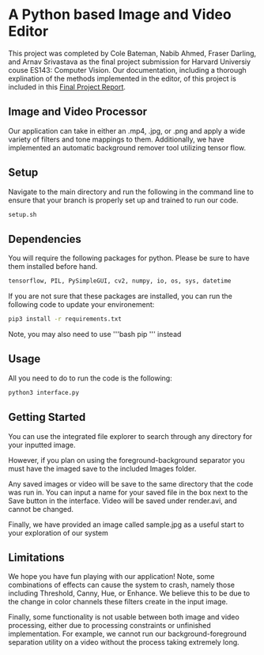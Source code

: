 A Python based Image and Video Editor
=====================================

This project was completed by Cole Bateman, Nabib Ahmed, Fraser Darling, and Arnav Srivastava as the final project submission for Harvard Universiy couse ES143: Computer Vision. Our documentation, including a thorough explination of the methods implemented in the editor, of this project is included in this [Final Project Report](https://drive.google.com/file/d/1-aH2Rr_w4T_-lZrQVSJTMinX2hhDBoSt/view?usp=sharing).

## Image and Video Processor

Our application can take in either an .mp4, .jpg, or .png and apply a wide variety of filters and tone mappings to them. Additionally, we have implemented an automatic background remover tool utilizing tensor flow. 

## Setup

Navigate to the main directory and  run the following in the command line to ensure that your branch is properly set up and trained to run our code.

```bash 
setup.sh
```

## Dependencies

You will require the following packages for python. Please be sure to have them installed before hand. 

```bash
tensorflow, PIL, PySimpleGUI, cv2, numpy, io, os, sys, datetime
```

If you are not sure that these packages are installed, you can run the following code to update your environement:

```bash
pip3 install -r requirements.txt
```

Note, you may also need to use '''bash pip ''' instead

## Usage

All you need to do to run the code is the following:

```bash
python3 interface.py
```					

## Getting Started 

You can use the integrated file explorer to search through any directory for your inputted image.

However, if you plan on using the foreground-background separator you must have the imaged save to the included Images folder.  

Any saved images or video will be save to the same directory that the code was run in. You can input a name for your saved file in the box next to the Save button in the interface. Video will be saved under render.avi, and cannot be changed. 

Finally, we have provided an image called sample.jpg as a useful start to your exploration of our system

## Limitations

We hope you have fun playing with our application! Note, some combinations of effects can cause the system to crash, namely those including Threshold, Canny, Hue, or Enhance. We believe this to be due to the change in color channels these filters create in the input image.

Finally, some functionality is not usable between both image and video processing, either due to processing constraints or unfinished implementation. For example, we cannot run our background-foreground separation utility on a video without the process taking extremely long.
